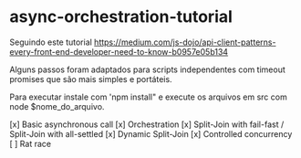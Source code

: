 # async-orchestration-tutorial
Seguindo este tutorial https://medium.com/js-dojo/api-client-patterns-every-front-end-developer-need-to-know-b0957e05b134

Alguns passos foram adaptados para scripts independentes com timeout promises que são mais simples e portáteis.

Para executar instale com 'npm install" e execute os arquivos em src com node $nome_do_arquivo.

[x] Basic asynchronous call
[x] Orchestration
[x] Split-Join with fail-fast / Split-Join with all-settled
[x] Dynamic Split-Join
[x] Controlled concurrency
[ ] Rat race
